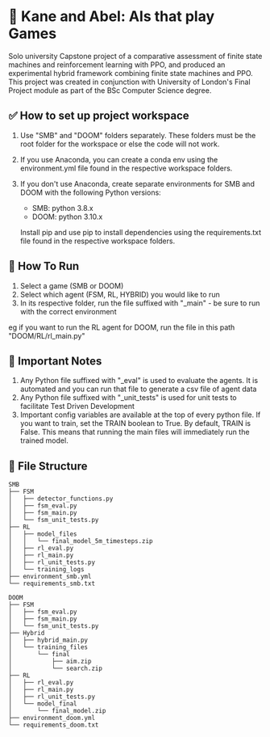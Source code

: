 # 🤖 Kane and Abel: AIs that play Games
Solo university Capstone project of a  comparative assessment of finite state machines and reinforcement learning with PPO, and produced an experimental hybrid framework combining finite state machines and PPO. This project was created in conjunction with University of London's Final Project module as part of the BSc Computer Science degree.


## ✅ How to set up project workspace
1. Use "SMB" and "DOOM" folders separately. These folders must be the root folder for the workspace or else the code will not work.
2. If you use Anaconda, you can create a conda env using the environment.yml file found in the respective workspace folders.
3. If you don't use Anaconda, create separate environments for SMB and DOOM with the following Python versions:
   - SMB: python 3.8.x
   - DOOM: python 3.10.x

   Install pip and use pip to install dependencies using the requirements.txt file found in the respective workspace folders.


## 🚀 How To Run
1. Select a game (SMB or DOOM)
2. Select which agent (FSM, RL, HYBRID) you would like to run
3. In its respective folder, run the file suffixed with "_main" - be sure to run with the correct environment

eg if you want to run the RL agent for DOOM, run the file in this path "DOOM/RL/rl_main.py"

## 🛑 Important Notes
1. Any Python file suffixed with "_eval" is used to evaluate the agents. It is automated and you can run that file to generate a csv file of agent data
2. Any Python file suffixed with "_unit_tests" is used for unit tests to facilitate Test Driven Development
3. Important config variables are available at the top of every python file. If you want to train, set the TRAIN boolean to True. By default, TRAIN is 
False. This means that running the main files will immediately run the trained model.


## 📁 File Structure
```
SMB
├── FSM
│   ├── detector_functions.py
│   ├── fsm_eval.py
│   ├── fsm_main.py
│   └── fsm_unit_tests.py
├── RL
│   ├── model_files
│   │   └── final_model_5m_timesteps.zip
│   ├── rl_eval.py
│   ├── rl_main.py
│   ├── rl_unit_tests.py
│   └── training_logs
├── environment_smb.yml
└── requirements_smb.txt
```

```
DOOM
├── FSM
│   ├── fsm_eval.py
│   ├── fsm_main.py
│   └── fsm_unit_tests.py
├── Hybrid
│   ├── hybrid_main.py
│   └── training_files
│       └── final
│           ├── aim.zip
│           └── search.zip
├── RL
│   ├── rl_eval.py
│   ├── rl_main.py
│   ├── rl_unit_tests.py
│   └── model_final
│       └── final_model.zip
├── environment_doom.yml
└── requirements_doom.txt
```
